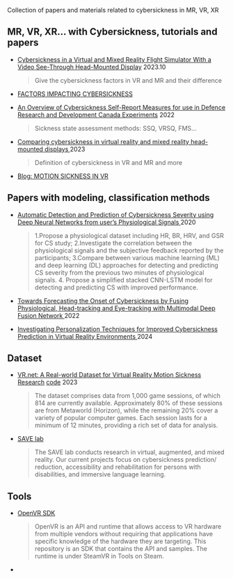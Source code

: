 Collection of papers and materials related to cybersickness in MR, VR, XR

## MR, VR, XR... with Cybersickness, tutorials and papers
- [Cybersickness in a Virtual and Mixed Reality Flight Simulator With a Video See-Through Head-Mounted Display](https://www.diva-portal.org/smash/get/diva2:1820233/FULLTEXT01.pdf#page=24.13) 2023.10
  > Give the cybersickness factors in VR and MR and their difference
  
- [FACTORS IMPACTING CYBERSICKNESS](https://lib.iitta.gov.ua/id/eprint/729263/1/TR-HFM-MSG-323-ALL-73-120.pdf)

- [An Overview of Cybersickness Self-Report Measures for use in Defence Research and Development Canada Experiments](https://cradpdf.drdc-rddc.gc.ca/PDFS/unc467/p814963_A1b.pdf) 2022
  > Sickness state assessment methods: SSQ, VRSQ, FMS...

- [Comparing cybersickness in virtual reality and mixed reality head-mounted displays
](https://www.frontiersin.org/journals/virtual-reality/articles/10.3389/frvir.2023.1130864/full) 2023
  > Definition of cybersickness in VR and MR and more

- [Blog: MOTION SICKNESS IN VR](https://varjo.com/learning-hub/motion-sickness/)
  
## Papers with modeling, classification methods
- [Automatic Detection and Prediction of Cybersickness Severity using Deep Neural Networks from user’s Physiological Signals
](https://ieeexplore.ieee.org/abstract/document/9284761) 2020
  > 1.Propose a physiological dataset including HR, BR, HRV, and GSR for CS study; 2.Investigate the correlation between the physiological signals and the subjective feedback reported by the participants; 3.Compare between various machine learning (ML) and deep learning (DL) approaches for detecting and predicting CS severity from the previous two minutes of physiological signals. 4. Propose a simplified stacked CNN-LSTM model for detecting and predicting CS with improved performance.

- [Towards Forecasting the Onset of Cybersickness by Fusing Physiological, Head-tracking and Eye-tracking with Multimodal Deep Fusion Network
](https://ieeexplore.ieee.org/document/9995267) 2022

- [Investigating Personalization Techniques for Improved Cybersickness Prediction in Virtual Reality Environments
](https://ieeexplore.ieee.org/document/10458344) 2024




## Dataset
- [VR.net: A Real-world Dataset for Virtual Reality Motion Sickness Research](https://arxiv.org/pdf/2306.03381v1) [code](https://github.com/augmented-human-lab/vr-motion-sickness-modelling) 2023
  > The dataset comprises data from 1,000 game sessions, of which 814 are currently available. Approximately 80% of these sessions are from Metaworld (Horizon), while the remaining 20% cover a variety of popular computer games. Each session lasts for a minimum of 12 minutes, providing a rich set of data for analysis. 

- [SAVE lab](https://sites.google.com/view/savelab/research)
  > The SAVE lab conducts research in virtual, augmented, and mixed reality. Our current projects focus on cybersickness prediction/ reduction, accessibility and rehabilitation for persons with disabilities, and immersive language learning.




## Tools
- [OpenVR SDK](https://github.com/ValveSoftware/openvr)
  > OpenVR is an API and runtime that allows access to VR hardware from multiple vendors without requiring that applications have specific knowledge of the hardware they are targeting. This repository is an SDK that contains the API and samples. The runtime is under SteamVR in Tools on Steam.

- 



